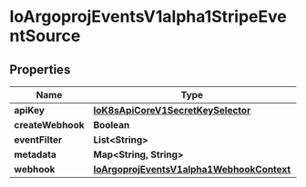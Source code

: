 
# IoArgoprojEventsV1alpha1StripeEventSource

## Properties
Name | Type | Description | Notes
------------ | ------------- | ------------- | -------------
**apiKey** | [**IoK8sApiCoreV1SecretKeySelector**](IoK8sApiCoreV1SecretKeySelector.md) |  |  [optional]
**createWebhook** | **Boolean** |  |  [optional]
**eventFilter** | **List&lt;String&gt;** |  |  [optional]
**metadata** | **Map&lt;String, String&gt;** |  |  [optional]
**webhook** | [**IoArgoprojEventsV1alpha1WebhookContext**](IoArgoprojEventsV1alpha1WebhookContext.md) |  |  [optional]



